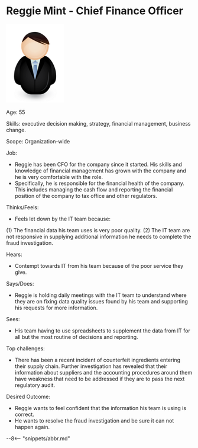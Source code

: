 <!-- SPDX-License-Identifier: CC-BY-4.0 -->
<!-- Copyright Contributors to the ODPi Egeria project. -->

# Reggie Mint - Chief Finance Officer

![Icon](reggie-mint.png)

Age: 55

Skills: executive decision making, strategy, financial management, business change.

Scope: Organization-wide

Job:

* Reggie has been CFO for the company since it started. His skills and knowledge of financial management has grown with the company and he is very comfortable with the role.
* Specifically, he is responsible for the financial health of the company. This includes managing the cash flow and reporting the financial position of the company to tax office and other regulators.

Thinks/Feels:

* Feels let down by the IT team because:

(1) The financial data his team uses is very poor quality.
(2) The IT team are not responsive in supplying additional information he needs to complete the fraud investigation.

Hears:

* Contempt towards IT from his team because of the poor service they give.

Says/Does:

* Reggie is holding daily meetings with the IT team to understand where they are on fixing data quality issues found by his team and supporting his requests for more information.

Sees:

* His team having to use spreadsheets to supplement the data from IT for all but the most routine of decisions and reporting.

Top challenges:

* There has been a recent incident of counterfeit ingredients entering their supply chain.  Further investigation has revealed that their information about suppliers and the accounting procedures around them have weakness that need to be addressed if they are to pass the next regulatory audit.

Desired Outcome:

* Reggie wants to feel confident that the information his team is using is correct.
* He wants to resolve the fraud investigation and be sure it can not happen again.

--8<-- "snippets/abbr.md"